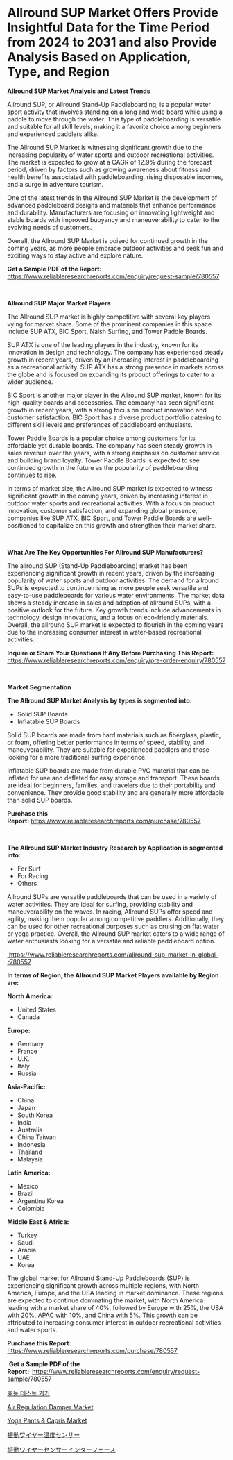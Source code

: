 <p><h1>Allround SUP Market Offers Provide Insightful Data for the Time Period from 2024 to 2031 and also Provide Analysis Based on Application, Type, and Region</h1></p><p><strong>Allround SUP Market Analysis and Latest Trends</strong></p>
<p><p>Allround SUP, or Allround Stand-Up Paddleboarding, is a popular water sport activity that involves standing on a long and wide board while using a paddle to move through the water. This type of paddleboarding is versatile and suitable for all skill levels, making it a favorite choice among beginners and experienced paddlers alike.</p><p>The Allround SUP Market is witnessing significant growth due to the increasing popularity of water sports and outdoor recreational activities. The market is expected to grow at a CAGR of 12.9% during the forecast period, driven by factors such as growing awareness about fitness and health benefits associated with paddleboarding, rising disposable incomes, and a surge in adventure tourism.</p><p>One of the latest trends in the Allround SUP Market is the development of advanced paddleboard designs and materials that enhance performance and durability. Manufacturers are focusing on innovating lightweight and stable boards with improved buoyancy and maneuverability to cater to the evolving needs of customers.</p><p>Overall, the Allround SUP Market is poised for continued growth in the coming years, as more people embrace outdoor activities and seek fun and exciting ways to stay active and explore nature.</p></p>
<p><strong>Get a Sample PDF of the Report:&nbsp;</strong> <a href="https://www.reliableresearchreports.com/enquiry/request-sample/780557">https://www.reliableresearchreports.com/enquiry/request-sample/780557</a></p>
<p>&nbsp;</p>
<p><strong>Allround SUP Major Market Players</strong></p>
<p><p>The Allround SUP market is highly competitive with several key players vying for market share. Some of the prominent companies in this space include SUP ATX, BIC Sport, Naish Surfing, and Tower Paddle Boards.</p><p>SUP ATX is one of the leading players in the industry, known for its innovation in design and technology. The company has experienced steady growth in recent years, driven by an increasing interest in paddleboarding as a recreational activity. SUP ATX has a strong presence in markets across the globe and is focused on expanding its product offerings to cater to a wider audience.</p><p>BIC Sport is another major player in the Allround SUP market, known for its high-quality boards and accessories. The company has seen significant growth in recent years, with a strong focus on product innovation and customer satisfaction. BIC Sport has a diverse product portfolio catering to different skill levels and preferences of paddleboard enthusiasts.</p><p>Tower Paddle Boards is a popular choice among customers for its affordable yet durable boards. The company has seen steady growth in sales revenue over the years, with a strong emphasis on customer service and building brand loyalty. Tower Paddle Boards is expected to see continued growth in the future as the popularity of paddleboarding continues to rise.</p><p>In terms of market size, the Allround SUP market is expected to witness significant growth in the coming years, driven by increasing interest in outdoor water sports and recreational activities. With a focus on product innovation, customer satisfaction, and expanding global presence, companies like SUP ATX, BIC Sport, and Tower Paddle Boards are well-positioned to capitalize on this growth and strengthen their market share.</p></p>
<p>&nbsp;</p>
<p><strong>What Are The Key Opportunities For Allround SUP Manufacturers?</strong></p>
<p><p>The allround SUP (Stand-Up Paddleboarding) market has been experiencing significant growth in recent years, driven by the increasing popularity of water sports and outdoor activities. The demand for allround SUPs is expected to continue rising as more people seek versatile and easy-to-use paddleboards for various water environments. The market data shows a steady increase in sales and adoption of allround SUPs, with a positive outlook for the future. Key growth trends include advancements in technology, design innovations, and a focus on eco-friendly materials. Overall, the allround SUP market is expected to flourish in the coming years due to the increasing consumer interest in water-based recreational activities.</p></p>
<p><strong>Inquire or Share Your Questions If Any Before Purchasing This Report:</strong> <a href="https://www.reliableresearchreports.com/enquiry/pre-order-enquiry/780557">https://www.reliableresearchreports.com/enquiry/pre-order-enquiry/780557</a></p>
<p>&nbsp;</p>
<p><strong>Market Segmentation</strong></p>
<p><strong>The Allround SUP Market Analysis by types is segmented into:</strong></p>
<p><ul><li>Solid SUP Boards</li><li>Inflatable SUP Boards</li></ul></p>
<p><p>Solid SUP boards are made from hard materials such as fiberglass, plastic, or foam, offering better performance in terms of speed, stability, and maneuverability. They are suitable for experienced paddlers and those looking for a more traditional surfing experience.</p><p>Inflatable SUP boards are made from durable PVC material that can be inflated for use and deflated for easy storage and transport. These boards are ideal for beginners, families, and travelers due to their portability and convenience. They provide good stability and are generally more affordable than solid SUP boards.</p></p>
<p><strong>Purchase this Report:&nbsp;</strong><a href="https://www.reliableresearchreports.com/purchase/780557">https://www.reliableresearchreports.com/purchase/780557</a></p>
<p>&nbsp;</p>
<p><strong>The Allround SUP Market Industry Research by Application is segmented into:</strong></p>
<p><ul><li>For Surf</li><li>For Racing</li><li>Others</li></ul></p>
<p><p>Allround SUPs are versatile paddleboards that can be used in a variety of water activities. They are ideal for surfing, providing stability and maneuverability on the waves. In racing, Allround SUPs offer speed and agility, making them popular among competitive paddlers. Additionally, they can be used for other recreational purposes such as cruising on flat water or yoga practice. Overall, the Allround SUP market caters to a wide range of water enthusiasts looking for a versatile and reliable paddleboard option.</p></p>
<p><a href="https://www.reliableresearchreports.com/allround-sup-market-in-global-r780557">&nbsp;https://www.reliableresearchreports.com/allround-sup-market-in-global-r780557</a></p>
<p><strong>In terms of Region, the Allround SUP Market Players available by Region are:</strong></p>
<p>
    <p> <strong> North America: </strong>
        <ul>
            <li>United States</li>
            <li>Canada</li>
        </ul>
        </p> 
    <p> <strong> Europe: </strong>
        <ul>
            <li>Germany</li>
            <li>France</li>
            <li>U.K.</li>
            <li>Italy</li>
            <li>Russia</li>
        </ul>
        </p> 
    <p> <strong> Asia-Pacific: </strong>
        <ul>
            <li>China</li>
            <li>Japan</li>
            <li>South Korea</li>
            <li>India</li>
            <li>Australia</li>
            <li>China Taiwan</li>
            <li>Indonesia</li>
            <li>Thailand</li>
            <li>Malaysia</li>
        </ul>
        </p> 
    <p> <strong> Latin America: </strong>
        <ul>
            <li>Mexico</li>
            <li>Brazil</li>
            <li>Argentina Korea</li>
            <li>Colombia</li>
        </ul>
        </p> 
    <p> <strong> Middle East & Africa: </strong>
        <ul>
            <li>Turkey</li>
            <li>Saudi</li>
            <li>Arabia</li>
            <li>UAE</li>
            <li>Korea</li>
        </ul>
    </p>
    </p>
<p><p>The global market for Allround Stand-Up Paddleboards (SUP) is experiencing significant growth across multiple regions, with North America, Europe, and the USA leading in market dominance. These regions are expected to continue dominating the market, with North America leading with a market share of 40%, followed by Europe with 25%, the USA with 20%, APAC with 10%, and China with 5%. This growth can be attributed to increasing consumer interest in outdoor recreational activities and water sports.</p></p>
<p><strong>Purchase this Report: </strong><a href="https://www.reliableresearchreports.com/purchase/780557">https://www.reliableresearchreports.com/purchase/780557</a></p>
<p>&nbsp;<strong>Get a Sample PDF of the Report:&nbsp;&nbsp;</strong><a href="https://www.reliableresearchreports.com/enquiry/request-sample/780557">https://www.reliableresearchreports.com/enquiry/request-sample/780557</a></p>
<p><strong></strong></p>
<p><p><a href="https://github.com/hzumrdvas204296/Market-Research-Report-List-2/blob/main/1706731105137.md">효능 테스트 기기</a></p><p><a href="https://github.com/cameroneffertz/Market-Research-Report-List-1/blob/main/air-regulation-damper-market.md">Air Regulation Damper Market</a></p><p><a href="https://github.com/mbisetmhermsr/Market-Research-Report-List-2/blob/main/yoga-pants-capris-market.md">Yoga Pants & Capris Market</a></p><p><a href="https://github.com/tanyaali3/Market-Research-Report-List-1/blob/main/9090854110387.md">振動ワイヤー温度センサー</a></p><p><a href="https://github.com/reliezer65/Market-Research-Report-List-1/blob/main/2563070110386.md">振動ワイヤーセンサーインターフェース</a></p></p>